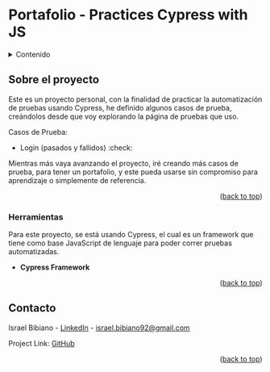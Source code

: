 # Portafolio - Practices Cypress with JS

<a name="readme-top"></a>

<!-- TABLE OF CONTENTS -->
<details>
  <summary>Contenido</summary>
  <ol>
    <li>
      <a href="#about-the-project">Sobre el proyecto</a>
        <ul>
            <li><a href="#built-with">Herramientas</a></li>
        </ul>
    </li>
    <li><a href="#contact">Contacto</a></li>
  </ol>
</details>

<!-- ABOUT THE PROJECT -->
## Sobre el proyecto

Este es un proyecto personal, con la finalidad de practicar la automatización de pruebas usando Cypress, he definido algunos casos de prueba, creándolos desde que voy explorando la página de pruebas que uso.

Casos de Prueba:
* Login (pasados y fallidos) :check:

Mientras más vaya avanzando el proyecto, iré creando más casos de prueba, para tener un portafolio, y este pueda usarse sin compromiso para aprendizaje o simplemente de referencia.


<p align="right">(<a href="#readme-top">back to top</a>)</p>

### Herramientas

Para este proyecto, se está usando Cypress, el cual es un framework que tiene como base JavaScript de lenguaje para poder correr pruebas automatizadas.

* <b>Cypress Framework</b>


<p align="right">(<a href="#readme-top">back to top</a>)</p>

<!-- CONTACT -->
## Contacto

Israel Bibiano - [LinkedIn](https://www.linkedin.com/in/israelbq/) - israel.bibiano92@gmail.com

Project Link: [GitHub](https://github.com/israbq)

<p align="right">(<a href="#readme-top">back to top</a>)</p>



